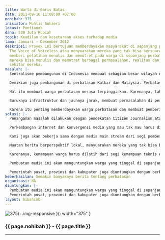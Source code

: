 ```yaml
---
title: Warta di Garis Batas
date: 2011-09-16 11:08:00 +07:00
nohibah: 375
inisiator: Muhlis Suhaeri
lokasi: Pontianak
dana: 530 Juta Rupiah
topik: Keadilan dan kesetaraan akses terhadap media
lama: Januari – Desember 2012
deskripsi: Proyek ini bertujuan memberdayakan masyarakat di sepanjang perbatasan.
  The Voice of Voiceless atau menyuarakan mereka yang tak bisa bersuara. Caranya,
  memberi pelatihan menulis dan memotret pada warga di sepanjang perbatasan. Sehingga
  mereka bisa menulis dan memotret berbagai permasalahan, realitas dan kehidupan di
  sekitar mereka.
masalah: |-
  Sentralisme pembangunan di Indonesia membuat sebagian besar wilayah di luar Jawa, tertinggal dari segi pembangunan. Pembangunan tak merata tersebut menciptakan berbagai permasalahan sosial, ekonomi, politik dan nasionalisme.

  Demikian juga pembangunan di perbatasan Kalbar dan Malaysia. Perbatasan sepanjang 847,3 km sebagian besar tertinggal dari segi pembangunan. Ada 98 desa, 14 kecamatan dan 5 kabupaten. Semuanya tertinggal dari segi pembangunan.

  Hal itu membuat warga perbatasan merasa terpinggirkan. Karenanya, tak heran bila ada warga perbatasan yang ingin pindah kewarganegaraan, atau mengibarkan bendera Malaysia. Seperti yang terjadi pada HUT Kemerdekaan RI ke 66 di Mungguk Gelombang, Sintang, Kalbar.

  Buruknya infrastruktur dan jauhnya jarak, membuat permasalahan di perbatasan tak mendapat porsi pemberitaan. Luasnya area liputan bagi jurnalis, membuat isu perbatasan kurang mendapatkan porsi. Padahal permasalahan di perbatasan sangat banyak. Mulai dari traficking, illegal logging, illegal trading, ketertinggalan pembangunan ekonomi, kesehatan, dan pendidikan. Masalah pertahanan dan keamanan Negara (Hankam).

  Karena itu penting memberdayakan warga perbatasan dan membuat pemberitaan mengenai berbagai permasalahan di perbatasan. Sehingga pemerintah pusat, provinsi, dan kabupaten, lebih punya kepedulian dengan pembangunan perbatasan.
solusi: |-
  Penanganan masalah dilakukan dengan pendekatan Citizen Journalism atau Jurnalisme Warga. Warga memberitakan permasalahan yang mereka hadapi, isu yang berkembang mengenai perbatasan, dan berbagai permasalahan aktual yang sedang terjadi. Media memberitakan berbagai potensi ekonomi lokal. Produk kerajinan. Hasil perkebunan warga. Dan, berbagai permasalahan lingkungan, sosial lainnya.

  Perkembangan internet dan konvergensi media yang mau tak mau harus dihadapi kalangan media, akan kami ikuti dengan pembuatan media dalam satu tampilan. Ada berita online dan foto. Dalam jangka panjang dan dalam rangka konvergensi media, juga akan menggunakan streaming video dan radio. Semua terintegrasi dalam satu layar. Sehingga berita bisa diakses dengan mudah melalui internet atau telepon genggam.

  Kami juga akan bekerja sama dengan media main stream dari segi pemberitaan. Media yang bakal dibuat menyediakan berita layak muat, memenuhi unsur 5W+1H, berimbang, dan memenuhi etika jurnalisme. Berita juga akan dibagi dan disebar ke social media, seperti Facebook, Twitter dan Flickr.

  Muatan berita berperspektif lokal, menyuarakan mereka yang tak bisa bersuara, tidak bersikap rasis, pluralis dan menjunjung tinggi hak asasi manusia.

  Karenanya, kemampuan warga harus dilatih dari segi kemampuan teknis dan kapasitas diri. Sehingga mampu membuat berita, menganalis, mengelola web sendiri, dan memperluas jaringan dengan semua stakeholder atau pemangku kepentingan dalam masalah pembangunan perbatasan.

  Pembuatan media ini akan menguntungkan warga yang tinggal di sepanjang perbatasan Indonesia dan Malaysia. Mulai anak baru lahir, usia sekolah, usia produktif hingga usia non produktif. Warga dari semua golongan umur akan diuntungkan. Sehingga kesenjangan ekonomi, pelayanan publik, pendidikan, kesehatan akan lebih baik.

  Pemerintah pusat, provinsi dan kabupaten juga diuntungkan dengan berbagai informasi terbaru mengenai permasalahan aktual yang terjadi di perbatasan.
keberhasilan: Semakin banyaknya berita tentang perbatasan
organisasi: NA
diuntungkan: |-
  Pembuatan media ini akan menguntungkan warga yang tinggal di sepanjang perbatasan Indonesia dan Malaysia. Mulai anak baru lahir, usia sekolah, usia produktif hingga usia non produktif. Warga dari semua golongan umur akan diuntungkan. Sehingga kesenjangan ekonomi, pelayanan publik, pendidikan, kesehatan akan lebih baik.
  Pemerintah pusat, provinsi dan kabupaten juga diuntungkan dengan berbagai informasi terbaru mengenai permasalahan aktual yang terjadi di perbatasan.
layout: hibahcmb
---
```


![375](/static/img/hibahcmb/375.png){: .img-responsive }{: width="375" }

### {{ page.nohibah }} - {{ page.title }}

---
